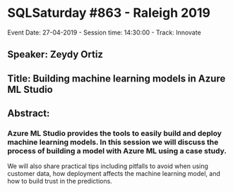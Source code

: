 # SQLSaturday #863 - Raleigh 2019
Event Date: 27-04-2019 - Session time: 14:30:00 - Track: Innovate
## Speaker: Zeydy Ortiz
## Title: Building machine learning models in Azure ML Studio
## Abstract:
### Azure ML Studio provides the tools to easily build and deploy machine learning models.  In this session we will discuss the process of building a model with Azure ML using a case study.  
We will also share practical tips including pitfalls to avoid when using customer data, how deployment affects the machine learning model, and how to build trust in the predictions.
